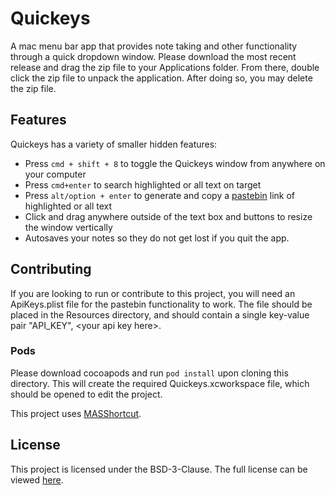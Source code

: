 # Quickeys
A mac menu bar app that provides note taking and other functionality through a quick dropdown window. Please download the most recent release and drag the zip file to your Applications folder. From there, double click the zip file to unpack the application. After doing so, you may delete the zip file.

## Features
Quickeys has a variety of smaller hidden features:

* Press `cmd + shift + 8` to toggle the Quickeys window from anywhere on your computer
* Press `cmd+enter` to search highlighted or all text on target
* Press `alt/option + enter` to generate and copy a [pastebin](http://pastebin.com/) link of highlighted or all text
* Click and drag anywhere outside of the text box and buttons to resize the window vertically
* Autosaves your notes so they do not get lost if you quit the app.

## Contributing
If you are looking to run or contribute to this project, you will need an ApiKeys.plist file for the pastebin functionality to work. The file should be placed in the Resources directory, and should contain a single key-value pair "API\_KEY", \<your api key here\>.

### Pods
Please download cocoapods and run `pod install` upon cloning this directory. This will create the required Quickeys.xcworkspace file, which should be opened to edit the project.

This project uses [MASShortcut](https://github.com/shpakovski/MASShortcut).

## License
This project is licensed under the BSD-3-Clause.
The full license can be viewed [here](LICENSE).
